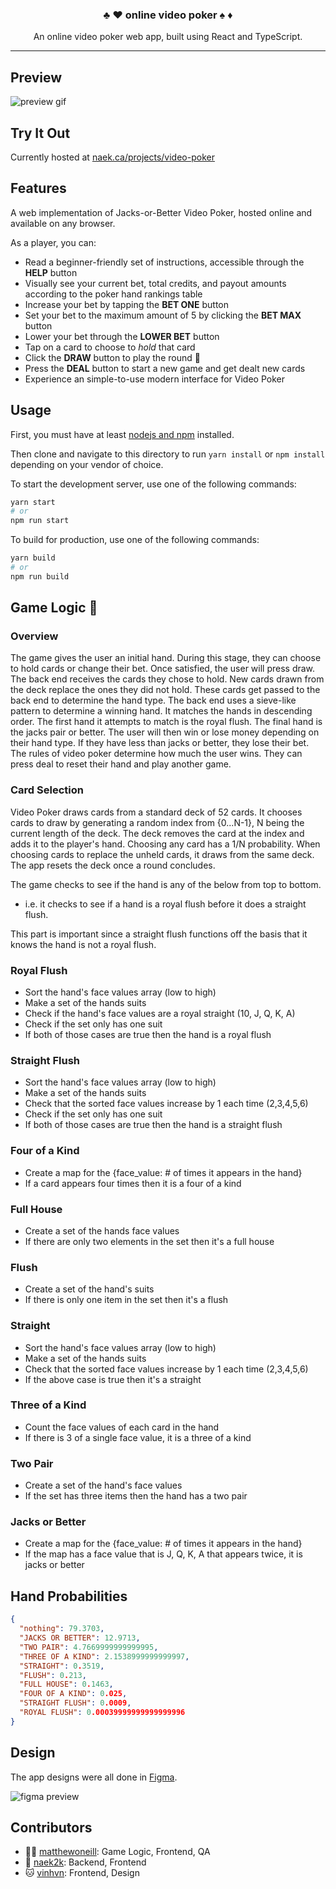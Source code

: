 <h3 align="center">
  ♣️ ♥️ online video poker ♠️ ♦️
</h3>

<p align="center">
  An online video poker web app, built using React and TypeScript.
</p>

---

## Preview

![preview gif](https://i.imgur.com/i7AZcqK.gif)

## Try It Out

Currently hosted at [naek.ca/projects/video-poker](https://naek.ca/projects/video-poker)

## Features

A web implementation of Jacks-or-Better Video Poker, hosted online and available on any browser.

As a player, you can:

- Read a beginner-friendly set of instructions, accessible through the **HELP** button
- Visually see your current bet, total credits, and payout amounts according to the poker hand rankings table
- Increase your bet by tapping the **BET ONE** button
- Set your bet to the maximum amount of 5 by clicking the **BET MAX** button
- Lower your bet through the **LOWER BET** button
- Tap on a card to choose to *hold* that card
- Click the **DRAW** button to play the round 🚀
- Press the **DEAL** button to start a new game and get dealt new cards
- Experience an simple-to-use modern interface for Video Poker

## Usage

First, you must have at least [nodejs and npm](https://nodejs.org/en/) installed.

Then clone and navigate to this directory to run `yarn install` or `npm install` depending on your vendor of choice.

To start the development server, use one of the following commands:

```bash
yarn start
# or
npm run start
```

To build for production, use one of the following commands:

```bash
yarn build
# or
npm run build
```

## Game Logic 🎴

### Overview

The game gives the user an initial hand. During this stage, they can choose to hold cards or change their bet. Once satisfied, the user will press draw. The back end receives the cards they chose to hold. New cards drawn from the deck replace the ones they did not hold. These cards get passed to the back end to determine the hand type. The back end uses a sieve-like pattern to determine a winning hand. It matches the hands in descending order. The first hand it attempts to match is the royal flush. The final hand is the jacks pair or better. The user will then win or lose money depending on their hand type. If they have less than jacks or better, they lose their bet. The rules of video poker determine how much the user wins. They can press deal to reset their hand and play another game.

### Card Selection

Video Poker draws cards from a standard deck of 52 cards. It chooses cards to draw by generating a random index from {0...N-1}, N being the current length of the deck. The deck removes the card at the index and adds it to the player's hand. Choosing any card has a 1/N probability. When choosing cards to replace the unheld cards, it draws from the same deck. The app resets the deck once a round concludes.

The game checks to see if the hand is any of the below from top to bottom.

- i.e. it checks to see if a hand is a royal flush before it does a straight flush.

This part is important since a straight flush functions off the basis that it knows the hand is not a royal flush.

### Royal Flush

- Sort the hand's face values array (low to high)
- Make a set of the hands suits
- Check if the hand's face values are a royal straight (10, J, Q, K, A)
- Check if the set only has one suit
- If both of those cases are true then the hand is a royal flush

### Straight Flush

- Sort the hand's face values array (low to high)
- Make a set of the hands suits
- Check that the sorted face values increase by 1 each time (2,3,4,5,6)
- Check if the set only has one suit
- If both of those cases are true then the hand is a straight flush

### Four of a Kind

- Create a map for the {face_value: # of times it appears in the hand}
- If a card appears four times then it is a four of a kind

### Full House

- Create a set of the hands face values
- If there are only two elements in the set then it's a full house

### Flush

- Create a set of the hand's suits
- If there is only one item in the set then it's a flush

### Straight

- Sort the hand's face values array (low to high)
- Make a set of the hands suits
- Check that the sorted face values increase by 1 each time (2,3,4,5,6)
- If the above case is true then it's a straight

### Three of a Kind

- Count the face values of each card in the hand
- If there is 3 of a single face value, it is a three of a kind

### Two Pair

- Create a set of the hand's face values
- If the set has three items then the hand has a two pair

### Jacks or Better

- Create a map for the {face_value: # of times it appears in the hand}
- If the map has a face value that is J, Q, K, A that appears twice, it is jacks or better

## Hand Probabilities

```json
{
  "nothing": 79.3703,
  "JACKS OR BETTER": 12.9713,
  "TWO PAIR": 4.7669999999999995,
  "THREE OF A KIND": 2.1538999999999997,
  "STRAIGHT": 0.3519,
  "FLUSH": 0.213,
  "FULL HOUSE": 0.1463,
  "FOUR OF A KIND": 0.025,
  "STRAIGHT FLUSH": 0.0009,
  "ROYAL FLUSH": 0.00039999999999999996
}
```

## Design

The app designs were all done in [Figma](https://www.figma.com/file/diECkWun50GR0R6VSvh5Nu/Video-Poker).

![figma preview](https://i.imgur.com/cGd3E6A.png)

## Contributors

- 👨‍🎤 [matthewoneill](https://matthewoneill.ca): Game Logic, Frontend, QA
- 🧔 [naek2k](https://naek.ca): Backend, Frontend
- 🐱 [vinhvn](https://vinhnguyen.ca): Frontend, Design

